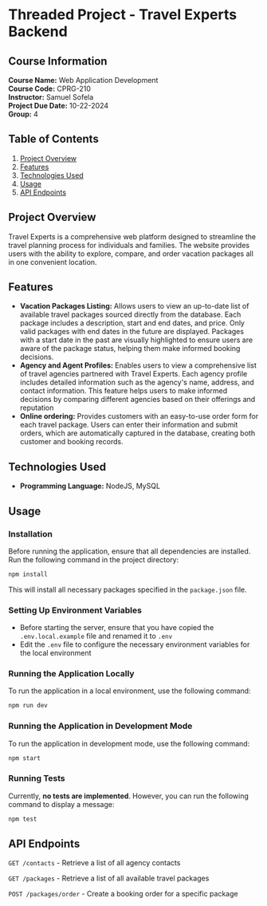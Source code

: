 # Threaded Project - Travel Experts Backend

## Course Information

**Course Name:** Web Application Development  
**Course Code:** CPRG-210  
**Instructor:** Samuel Sofela  
**Project Due Date:** 10-22-2024  
**Group:** 4

## Table of Contents

1. [Project Overview](#project-overview)
2. [Features](#features)
3. [Technologies Used](#technologies-used)
4. [Usage](#usage)
5. [API Endpoints](#api-endpoints)

## Project Overview

Travel Experts is a comprehensive web platform designed to streamline the travel planning process for individuals and families. The website provides users with the ability to explore, compare, and order vacation packages all in one convenient location.

## Features

- **Vacation Packages Listing:** Allows users to view an up-to-date list of available travel packages sourced directly from the database. Each package includes a description, start and end dates, and price. Only valid packages with end dates in the future are displayed. Packages with a start date in the past are visually highlighted to ensure users are aware of the package status, helping them make informed booking decisions.
- **Agency and Agent Profiles:** Enables users to view a comprehensive list of travel agencies partnered with Travel Experts. Each agency profile includes detailed information such as the agency's name, address, and contact information. This feature helps users to make informed decisions by comparing different agencies based on their offerings and reputation
- **Online ordering:** Provides customers with an easy-to-use order form for each travel package. Users can enter their information and submit orders, which are automatically captured in the database, creating both customer and booking records.

## Technologies Used

- **Programming Language:** NodeJS, MySQL

## Usage

### Installation

Before running the application, ensure that all dependencies are installed. Run the following command in the project directory:

```sh
npm install
```

This will install all necessary packages specified in the `package.json` file.

### Setting Up Environment Variables

- Before starting the server, ensure that you have copied the `.env.local.example` file and renamed it to `.env`
- Edit the `.env` file to configure the necessary environment variables for the local environment

### Running the Application Locally

To run the application in a local environment, use the following command:

```sh
npm run dev
```

### Running the Application in Development Mode

To run the application in development mode, use the following command:

```sh
npm start
```

### Running Tests

Currently, **no tests are implemented**. However, you can run the following command to display a message:

```sh
npm test
```

## API Endpoints

`GET /contacts` - Retrieve a list of all agency contacts

`GET /packages` - Retrieve a list of all available travel packages

`POST /packages/order` - Create a booking order for a specific package
